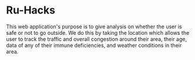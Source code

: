 # Ru-Hacks

This web application's purpose is to give analysis on whether the user is safe or not to go outside. We do this by taking the location which allows the user to track the traffic and overall congestion around their area, their age, data of any of their immune deficiencies, and weather conditions in their area.

